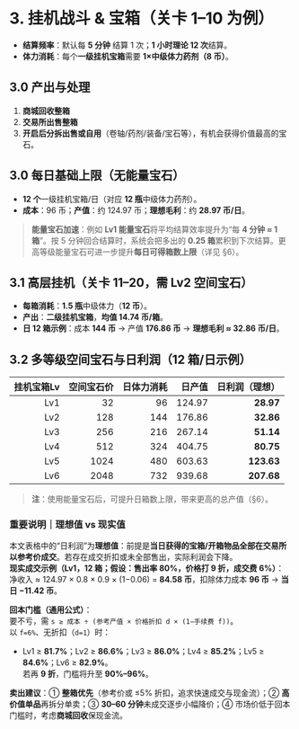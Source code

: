 # 3. 挂机战斗 & 宝箱（关卡 1–10 为例）

- **结算频率**：默认每 **5 分钟** 结算 1 次；**1 小时理论 12 次**结算。  
- **体力消耗**：每个**一级挂机宝箱**需要 **1×中级体力药剂（8 币）**。

## 3.0 产出与处理
1. **商城回收整箱**  
2. **交易所出售整箱**  
3. **开启后分拆出售或自用**（卷轴/药剂/装备/宝石等），有机会获得价值最高的宝石。

## 3.0 每日基础上限（无能量宝石）
- **12 个**一级挂机宝箱/日（对应 **12 瓶**中级体力药剂）。  
- **成本**：96 币；**产值**：约 124.97 币；**理想毛利**：约 **28.97 币/日**。

> **能量宝石加速**：例如 **Lv1 能量宝石**将平均结算效率提升为“每 **4 分钟 ≈ 1 箱**”。按 5 分钟回合结算时，系统会把多出的 **0.25 箱**累积到下次结算。更高等级能量宝石可进一步提升**每日可得箱数上限**（详见 §6）。

## 3.1 高层挂机（关卡 11–20，需 Lv2 空间宝石）
- **每箱消耗**：**1.5 瓶**中级体力（**12 币**）。  
- **产出**：**二级挂机宝箱**，**均值 14.74 币/箱**。  
- **日 12 箱示例**：成本 **144 币** → 产值 **176.86 币** → **理想毛利 ≈ 32.86 币/日**。

## 3.2 多等级空间宝石与日利润（12 箱/日示例）
| 挂机宝箱Lv | 空间宝石价 | 日体力消耗 | 日产值 | **日利润（理想）** |
|---:|---:|---:|---:|---:|
| Lv1 | 32 | 96 | 124.97 | **28.97** |
| Lv2 | 128 | 144 | 176.86 | **32.86** |
| Lv3 | 256 | 216 | 267.14 | **51.14** |
| Lv4 | 512 | 324 | 404.75 | **80.75** |
| Lv5 | 1024 | 480 | 603.63 | **123.63** |
| Lv6 | 2048 | 732 | 939.68 | **207.68** |

> **注**：使用能量宝石后，可提升日箱数上限，带来更高的总产值（§6）。

### 重要说明｜理想值 vs 现实值
本文表格中的“日利润”为**理想值**：前提是**当日获得的宝箱/开箱物品全部在交易所以参考价成交**。若存在成交折扣或未全部售出，实际利润会下降。  
**现实成交示例（Lv1，12 箱；假设：售出率 80%，价格打 9 折，成交费 6%）**：  
净收入 ≈ 124.97 × 0.8 × 0.9 × (1−0.06) = **84.58 币**，扣除体力成本 **96 币** → **当日 −11.42 币**。

**回本门槛（通用公式）**：  
要不亏，需 `s ≥ 成本 ÷ (参考产值 × 价格折扣 d × (1−手续费 f))`。  
以 `f=6%`、无折扣（`d=1`）时：  
- Lv1 ≥ **81.7%**；Lv2 ≥ **86.6%**；Lv3 ≥ **86.0%**；Lv4 ≥ **85.2%**；Lv5 ≥ **84.6%**；Lv6 ≥ **82.9%**。  
若再 **9 折**，门槛将升至 **90%–96%**。

**卖出建议**：① **整箱优先**（参考价或 ≤5% 折扣，追求快速成交与现金流）；② **高价值单品**再拆分单卖；③ **30–60 分钟**未成交逐步小幅降价；④ 市场价低于回本门槛时，考虑**商城回收**保现金流。
